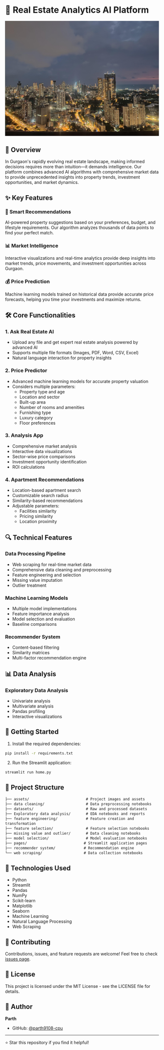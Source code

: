 # 🏢 Real Estate Analytics AI Platform

![Real Estate Analytics](datasets/front%20image.png)

## 🎯 Overview

In Gurgaon's rapidly evolving real estate landscape, making informed decisions requires more than intuition—it demands intelligence. Our platform combines advanced AI algorithms with comprehensive market data to provide unprecedented insights into property trends, investment opportunities, and market dynamics.

## ✨ Key Features

### 🤖 Smart Recommendations
AI-powered property suggestions based on your preferences, budget, and lifestyle requirements. Our algorithm analyzes thousands of data points to find your perfect match.

### 📊 Market Intelligence
Interactive visualizations and real-time analytics provide deep insights into market trends, price movements, and investment opportunities across Gurgaon.

### 💰 Price Prediction
Machine learning models trained on historical data provide accurate price forecasts, helping you time your investments and maximize returns.

## 🛠️ Core Functionalities

### 1. Ask Real Estate AI
- Upload any file and get expert real estate analysis powered by advanced AI
- Supports multiple file formats (Images, PDF, Word, CSV, Excel)
- Natural language interaction for property insights

### 2. Price Predictor
- Advanced machine learning models for accurate property valuation
- Considers multiple parameters:
  - Property type and age
  - Location and sector
  - Built-up area
  - Number of rooms and amenities
  - Furnishing type
  - Luxury category
  - Floor preferences

### 3. Analysis App
- Comprehensive market analysis
- Interactive data visualizations
- Sector-wise price comparisons
- Investment opportunity identification
- ROI calculations

### 4. Apartment Recommendations
- Location-based apartment search
- Customizable search radius
- Similarity-based recommendations
- Adjustable parameters:
  - Facilities similarity
  - Pricing similarity
  - Location proximity

## 🔍 Technical Features

### Data Processing Pipeline
- Web scraping for real-time market data
- Comprehensive data cleaning and preprocessing
- Feature engineering and selection
- Missing value imputation
- Outlier treatment

### Machine Learning Models
- Multiple model implementations
- Feature importance analysis
- Model selection and evaluation
- Baseline comparisons

### Recommender System
- Content-based filtering
- Similarity matrices
- Multi-factor recommendation engine

## 📊 Data Analysis

### Exploratory Data Analysis
- Univariate analysis
- Multivariate analysis
- Pandas profiling
- Interactive visualizations

## 🚀 Getting Started

1. Install the required dependencies:
```bash
pip install -r requirements.txt
```

2. Run the Streamlit application:
```bash
streamlit run home.py
```

## 📁 Project Structure

```
├── assets/                          # Project images and assets
├── data cleaning/                   # Data preprocessing notebooks
├── datasets/                        # Raw and processed datasets
├── Exploratory data analysis/       # EDA notebooks and reports
├── feature engineering/             # Feature creation and transformation
├── feature selection/               # Feature selection notebooks
├── missing value and outlier/       # Data cleaning notebooks
├── model selection/                 # Model evaluation notebooks
├── pages/                          # Streamlit application pages
├── recommender system/             # Recommendation engine
└── web scraping/                   # Data collection notebooks
```

## 🔧 Technologies Used

- Python
- Streamlit
- Pandas
- NumPy
- Scikit-learn
- Matplotlib
- Seaborn
- Machine Learning
- Natural Language Processing
- Web Scraping

## 🤝 Contributing

Contributions, issues, and feature requests are welcome! Feel free to check [issues page](https://github.com/parth9108-cpu/Real_ESTATE_Analytics/issues).

## 📝 License

This project is licensed under the MIT License - see the LICENSE file for details.

## 👤 Author

**Parth**
- GitHub: [@parth9108-cpu](https://github.com/parth9108-cpu)

---

⭐️ Star this repository if you find it helpful!